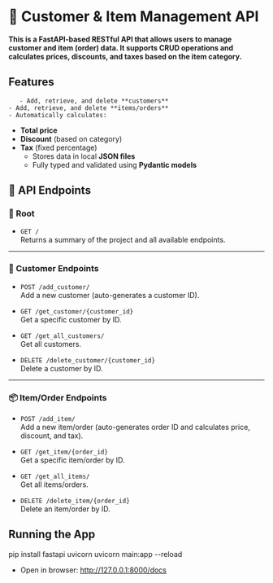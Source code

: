 # 🧾 Customer & Item Management API
**This is a FastAPI-based RESTful API that allows users to manage customer and item (order) data. It supports CRUD operations and calculates prices, discounts, and taxes based on the item category.**


## Features
       - Add, retrieve, and delete **customers**
    - Add, retrieve, and delete **items/orders**
    - Automatically calculates:
  - **Total price**
  - **Discount** (based on category)
  - **Tax** (fixed percentage)
    - Stores data in local **JSON files**
    - Fully typed and validated using **Pydantic models**



## 📮 API Endpoints

### 🔹 Root

- `GET /`  
  Returns a summary of the project and all available endpoints.

---

### 👤 Customer Endpoints

- `POST /add_customer/`  
  Add a new customer (auto-generates a customer ID).

- `GET /get_customer/{customer_id}`  
  Get a specific customer by ID.

- `GET /get_all_customers/`  
  Get all customers.

- `DELETE /delete_customer/{customer_id}`  
  Delete a customer by ID.

---

### 📦 Item/Order Endpoints

- `POST /add_item/`  
  Add a new item/order (auto-generates order ID and calculates price, discount, and tax).

- `GET /get_item/{order_id}`  
  Get a specific item/order by ID.

- `GET /get_all_items/`  
  Get all items/orders.

- `DELETE /delete_item/{order_id}`  
  Delete an item/order by ID.

##  Running the App
pip install fastapi uvicorn
uvicorn main:app --reload


- Open in browser: 
http://127.0.0.1:8000/docs
